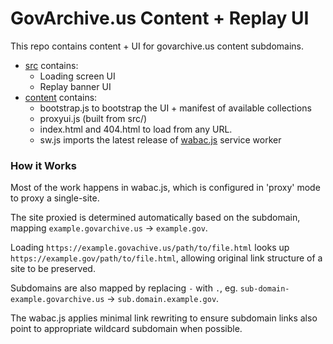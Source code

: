 # GovArchive.us Content + Replay UI

This repo contains content + UI for govarchive.us content subdomains.

- [src](src/) contains:
  - Loading screen UI
  - Replay banner UI
- [content](content/) contains:
  - bootstrap.js to bootstrap the UI + manifest of available collections
  - proxyui.js (built from src/)
  - index.html and 404.html to load from any URL.
  - sw.js imports the latest release of [wabac.js](https://github.com/webrecorder/wabac.js) service worker
 
### How it Works

Most of the work happens in wabac.js, which is configured in 'proxy' mode to proxy a single-site.

The site proxied is determined automatically based on the subdomain, mapping `example.govarchive.us` -> `example.gov`.

Loading `https://example.govachive.us/path/to/file.html` looks up  `https://example.gov/path/to/file.html`, allowing
original link structure of a site to be preserved.

Subdomains are also mapped by replacing `-` with `.`, eg. `sub-domain-example.govarchive.us` -> `sub.domain.example.gov`.

The wabac.js applies minimal link rewriting to ensure subdomain links also point to appropriate wildcard subdomain when possible.
